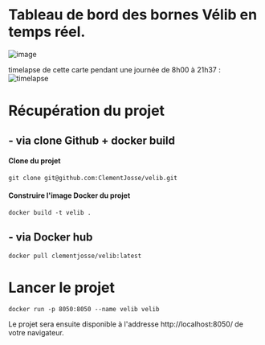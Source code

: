 # Tableau de bord des bornes Vélib en temps réel.
![image](https://github.com/ClementJosse/velib/assets/86595295/b00405ac-379c-405b-90d1-3688a214b3ac)

timelapse de cette carte pendant une journée de 8h00 à 21h37 : 
![timelapse](https://github.com/ClementJosse/velib/blob/main/timelapse.gif)

# Récupération du projet
## - via clone Github + docker build
#### Clone du projet
```
git clone git@github.com:ClementJosse/velib.git
```
#### Construire l'image Docker du projet
```
docker build -t velib .
```

## - via Docker hub
```
docker pull clementjosse/velib:latest
```

# Lancer le projet
```
docker run -p 8050:8050 --name velib velib 
```
Le projet sera ensuite disponible à l'addresse 
http://localhost:8050/ de votre navigateur.
